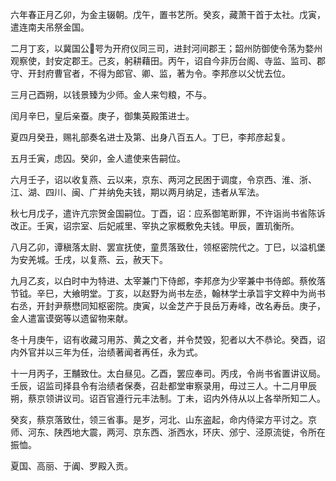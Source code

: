 六年春正月乙卯，为金主辍朝。戊午，置书艺所。癸亥，藏萧干首于太社。戊寅，遣连南夫吊祭金国。

二月丁亥，以冀国公咢为开府仪同三司，进封河间郡王；韶州防御使令荡为婺州观察使，封安定郡王。己亥，躬耕藉田。丙午，诏自今非历台阁、寺监、监司、郡守、开封府曹官者，不得为郎官、卿、监，著为令。李邦彦以父忧去位。

三月己酉朔，以钱景臻为少师。金人来匄粮，不与。

闰月辛巳，皇后亲蚕。庚子，御集英殿策进士。

夏四月癸丑，赐礼部奏名进士及第、出身八百五人。丁巳，李邦彦起复。

五月壬寅，虑囚。癸卯，金人遣使来告嗣位。

六月壬子，诏以收复燕、云以来，京东、两河之民困于调度，令京西、淮、浙、江、湖、四川、闽、广并纳免夫钱，期以两月纳足，违者从军法。

秋七月戊子，遣许亢宗贺金国嗣位。丁酉，诏：应系御笔断罪，不许诣尚书省陈诉改正。壬寅，诏宗室、后妃戚里、宰执之家概敷免夫钱。甲辰，置玑衡所。

八月乙卯，谭稹落太尉、罢宣抚使，童贯落致仕，领枢密院代之。丁巳，以溢机堡为安羌城。壬戌，以复燕、云，赦天下。

九月乙亥，以白时中为特进、太宰兼门下侍郎，李邦彦为少宰兼中书侍郎。蔡攸落节钺。辛巳，大飨明堂。丁亥，以赵野为尚书左丞，翰林学士承旨宇文粹中为尚书右丞，开封尹蔡懋同知枢密院。庚寅，以金芝产于艮岳万寿峰，改名寿岳。庚子，金人遣富谟弼等以遗留物来献。

冬十月庚午，诏有收藏习用苏、黄之文者，并令焚毁，犯者以大不恭论。癸酉，诏内外官并以三年为任，治绩著闻者再任，永为式。

十一月丙子，王黼致仕。太白昼见。乙酉，罢应奉司。丙戌，令尚书省置讲议局。壬辰，诏监司择县令有治绩者保奏，召赴都堂审察录用，毋过三人。十二月甲辰朔，蔡京领讲议司。诏百官遵行元丰法制。丁未，诏内外侍从以上各举所知二人。

癸亥，蔡京落致仕，领三省事。是岁，河北、山东盗起，命内侍梁方平讨之。京师、河东、陕西地大震，两河、京东西、浙西水，环庆、邠宁、泾原流徙，令所在振恤。

夏国、高丽、于阗、罗殿入贡。